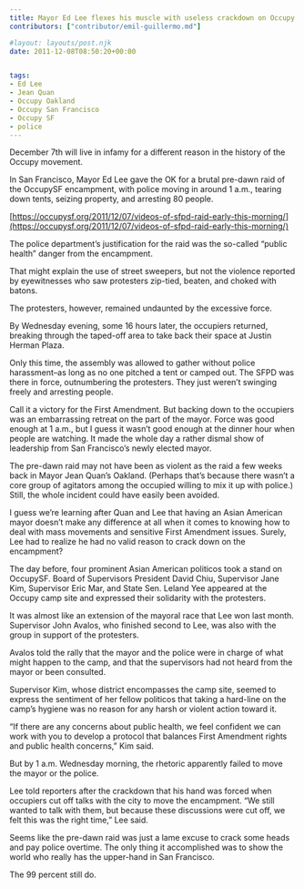 ```yaml
---
title: Mayor Ed Lee flexes his muscle with useless crackdown on Occupy SF
contributors: ["contributor/emil-guillermo.md"]

#layout: layouts/post.njk
date: 2011-12-08T08:50:20+00:00


tags:
- Ed Lee
- Jean Quan
- Occupy Oakland
- Occupy San Francisco
- Occupy SF
- police
---
```


December 7th will live in infamy for a different reason in the history of the Occupy movement.

In San Francisco, Mayor Ed Lee gave the OK for a brutal pre-dawn raid of the OccupySF encampment, with police moving in around 1 a.m., tearing down tents, seizing property, and arresting 80 people.

[https://occupysf.org/2011/12/07/videos-of-sfpd-raid-early-this-morning/](https://occupysf.org/2011/12/07/videos-of-sfpd-raid-early-this-morning/)

The police department’s justification for the raid was the so-called “public
health” danger from the encampment.

That might explain the use of street sweepers, but not the violence reported by
eyewitnesses who saw protesters zip-tied, beaten, and choked with batons.

The protesters, however, remained undaunted by the excessive force.

By Wednesday evening, some 16 hours later, the occupiers returned, breaking
through the taped-off area to take back their space at Justin Herman Plaza.

Only this time, the assembly was allowed to gather without police harassment–as
long as no one pitched a tent or camped out. The SFPD was there in force,
outnumbering the protesters. They just weren’t swinging freely and arresting
people.

Call it a victory for the First Amendment. But backing down to the occupiers was
an embarrassing retreat on the part of the mayor. Force was good enough at 1
a.m., but I guess it wasn’t good enough at the dinner hour when people are
watching. It made the whole day a rather dismal show of leadership from San
Francisco’s newly elected mayor.

The pre-dawn raid may not have been as violent as the raid a few weeks back in
Mayor Jean Quan’s Oakland. (Perhaps that’s because there wasn’t a core group of
agitators among the occupied willing to mix it up with police.) Still, the whole
incident could have easily been avoided.

I guess we’re learning after Quan and Lee that having an Asian American mayor
doesn’t make any difference at all when it comes to knowing how to deal with
mass movements and sensitive First Amendment issues. Surely, Lee had to realize
he had no valid reason to crack down on the encampment?

The day before, four prominent Asian American politicos took a stand on
OccupySF. Board of Supervisors President David Chiu, Supervisor Jane Kim,
Supervisor Eric Mar, and State Sen. Leland Yee appeared at the Occupy camp site
and expressed their solidarity with the protesters.

It was almost like an extension of the mayoral race that Lee won last month.
Supervisor John Avalos, who finished second to Lee, was also with the group in
support of the protesters.

Avalos told the rally that the mayor and the police were in charge of what might
happen to the camp, and that the supervisors had not heard from the mayor or
been consulted.

Supervisor Kim, whose district encompasses the camp site, seemed to express the
sentiment of her fellow politicos that taking a hard-line on the camp’s hygiene
was no reason for any harsh or violent action toward it.

“If there are any concerns about public health, we feel confident we can work
with you to develop a protocol that balances First Amendment rights and public
health concerns,” Kim said.

But by 1 a.m. Wednesday morning, the rhetoric apparently failed to move the
mayor or the police.

Lee told reporters after the crackdown that his hand was forced when occupiers
cut off talks with the city to move the encampment. “We still wanted to talk
with them, but because these discussions were cut off, we felt this was the
right time,” Lee said.

Seems like the pre-dawn raid was just a lame excuse to crack some heads and pay
police overtime. The only thing it accomplished was to show the world who really
has the upper-hand in San Francisco.

The 99 percent still do.
